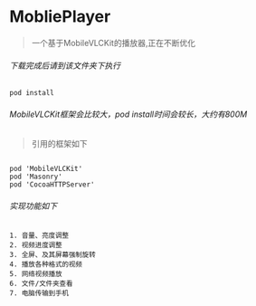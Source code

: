 # MobliePlayer


> 一个基于MobileVLCKit的播放器,正在不断优化

###### 下载完成后请到该文件夹下执行

```
pod install
```

###### MobileVLCKit框架会比较大，pod install时间会较长，大约有800M

> 引用的框架如下

```

pod 'MobileVLCKit'
pod 'Masonry'
pod 'CocoaHTTPServer'
```

###### 实现功能如下

```
1. 音量、亮度调整
2. 视频进度调整
3. 全屏、及其屏幕强制旋转
4. 播放各种格式的视频
5. 网络视频播放
6. 文件/文件夹查看
7. 电脑传输到手机
```




